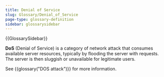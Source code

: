 ```yaml
---
title: Denial of Service
slug: Glossary/Denial_of_Service
page-type: glossary-definition
sidebar: glossarysidebar
---
```


{{GlossarySidebar}}

**DoS** (Denial of Service) is a category of network attack that consumes available server resources, typically by flooding the server with requests. The server is then sluggish or unavailable for legitimate users.

See {{glossary("DOS attack")}} for more information.
